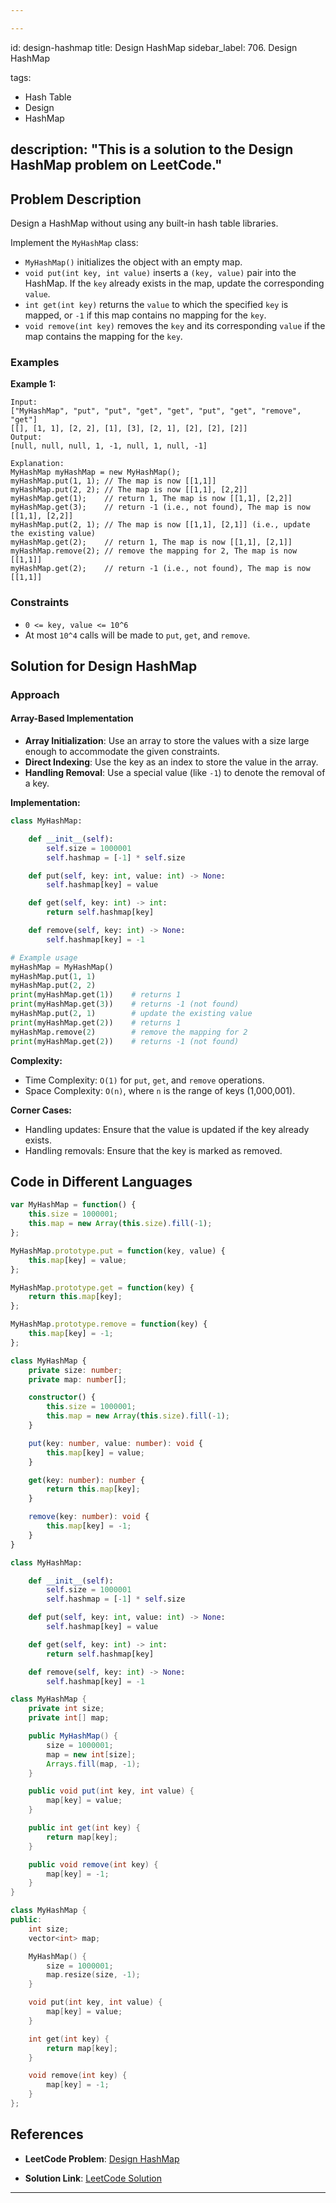 ```yaml
---

---
```

id: design-hashmap
title: Design HashMap
sidebar_label: 706. Design HashMap

tags:
- Hash Table
- Design
- HashMap

description: "This is a solution to the Design HashMap problem on LeetCode."
---

## Problem Description
Design a HashMap without using any built-in hash table libraries.

Implement the `MyHashMap` class:

- `MyHashMap()` initializes the object with an empty map.
- `void put(int key, int value)` inserts a `(key, value)` pair into the HashMap. If the `key` already exists in the map, update the corresponding `value`.
- `int get(int key)` returns the `value` to which the specified `key` is mapped, or `-1` if this map contains no mapping for the `key`.
- `void remove(int key)` removes the `key` and its corresponding `value` if the map contains the mapping for the `key`.

### Examples

**Example 1:** 

```
Input: 
["MyHashMap", "put", "put", "get", "get", "put", "get", "remove", "get"]
[[], [1, 1], [2, 2], [1], [3], [2, 1], [2], [2], [2]]
Output: 
[null, null, null, 1, -1, null, 1, null, -1]

Explanation:
MyHashMap myHashMap = new MyHashMap();
myHashMap.put(1, 1); // The map is now [[1,1]]
myHashMap.put(2, 2); // The map is now [[1,1], [2,2]]
myHashMap.get(1);    // return 1, The map is now [[1,1], [2,2]]
myHashMap.get(3);    // return -1 (i.e., not found), The map is now [[1,1], [2,2]]
myHashMap.put(2, 1); // The map is now [[1,1], [2,1]] (i.e., update the existing value)
myHashMap.get(2);    // return 1, The map is now [[1,1], [2,1]]
myHashMap.remove(2); // remove the mapping for 2, The map is now [[1,1]]
myHashMap.get(2);    // return -1 (i.e., not found), The map is now [[1,1]]
```

### Constraints

- `0 <= key, value <= 10^6`
- At most `10^4` calls will be made to `put`, `get`, and `remove`.

## Solution for Design HashMap

### Approach

#### Array-Based Implementation
- **Array Initialization**: Use an array to store the values with a size large enough to accommodate the given constraints.
- **Direct Indexing**: Use the key as an index to store the value in the array.
- **Handling Removal**: Use a special value (like `-1`) to denote the removal of a key.

**Implementation:**

```python
class MyHashMap:

    def __init__(self):
        self.size = 1000001
        self.hashmap = [-1] * self.size

    def put(self, key: int, value: int) -> None:
        self.hashmap[key] = value

    def get(self, key: int) -> int:
        return self.hashmap[key]

    def remove(self, key: int) -> None:
        self.hashmap[key] = -1

# Example usage
myHashMap = MyHashMap()
myHashMap.put(1, 1)
myHashMap.put(2, 2)
print(myHashMap.get(1))    # returns 1
print(myHashMap.get(3))    # returns -1 (not found)
myHashMap.put(2, 1)        # update the existing value
print(myHashMap.get(2))    # returns 1
myHashMap.remove(2)        # remove the mapping for 2
print(myHashMap.get(2))    # returns -1 (not found)
```

**Complexity:**
- Time Complexity: `O(1)` for `put`, `get`, and `remove` operations.
- Space Complexity: `O(n)`, where `n` is the range of keys (1,000,001).

**Corner Cases:**
- Handling updates: Ensure that the value is updated if the key already exists.
- Handling removals: Ensure that the key is marked as removed.

## Code in Different Languages

<Tabs>

<TabItem value="JavaScript" label="JavaScript">
<SolutionAuthor name="@vansh-codes" />

```javascript
var MyHashMap = function() {
    this.size = 1000001;
    this.map = new Array(this.size).fill(-1);
};

MyHashMap.prototype.put = function(key, value) {
    this.map[key] = value;
};

MyHashMap.prototype.get = function(key) {
    return this.map[key];
};

MyHashMap.prototype.remove = function(key) {
    this.map[key] = -1;
};
```

</TabItem>

<TabItem value="TypeScript" label="TypeScript">
<SolutionAuthor name="@vansh-codes" /> 

```typescript
class MyHashMap {
    private size: number;
    private map: number[];

    constructor() {
        this.size = 1000001;
        this.map = new Array(this.size).fill(-1);
    }

    put(key: number, value: number): void {
        this.map[key] = value;
    }

    get(key: number): number {
        return this.map[key];
    }

    remove(key: number): void {
        this.map[key] = -1;
    }
}
```

</TabItem>

<TabItem value="Python" label="Python">
<SolutionAuthor name="@vansh-codes" />

```python
class MyHashMap:

    def __init__(self):
        self.size = 1000001
        self.hashmap = [-1] * self.size

    def put(self, key: int, value: int) -> None:
        self.hashmap[key] = value

    def get(self, key: int) -> int:
        return self.hashmap[key]

    def remove(self, key: int) -> None:
        self.hashmap[key] = -1
```

</TabItem>

<TabItem value="Java" label="Java">
<SolutionAuthor name="@vansh-codes" />

```java
class MyHashMap {
    private int size;
    private int[] map;

    public MyHashMap() {
        size = 1000001;
        map = new int[size];
        Arrays.fill(map, -1);
    }

    public void put(int key, int value) {
        map[key] = value;
    }

    public int get(int key) {
        return map[key];
    }

    public void remove(int key) {
        map[key] = -1;
    }
}
```

</TabItem>

<TabItem value="C++" label="C++">
<SolutionAuthor name="@vansh-codes" />

```cpp
class MyHashMap {
public:
    int size;
    vector<int> map;

    MyHashMap() {
        size = 1000001;
        map.resize(size, -1);
    }

    void put(int key, int value) {
        map[key] = value;
    }

    int get(int key) {
        return map[key];
    }

    void remove(int key) {
        map[key] = -1;
    }
};
```

</TabItem>
</Tabs>

## References

- **LeetCode Problem**: [Design HashMap](https://leetcode.com/problems/design-hashmap/description)

- **Solution Link**: [LeetCode Solution](https://leetcode.com/problems/design-hashmap/solutions)

---